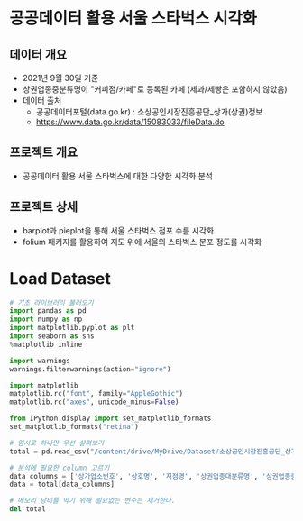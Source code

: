 # 공공데이터 활용 서울 스타벅스 시각화
## 데이터 개요
- 2021년 9월 30일 기준
- 상권업종중분류명이 "커피점/카페"로 등록된 카페 (제과/제빵은 포함하지 않았음)
- 데이터 출처
    - 공공데이터포털(data.go.kr) : 소상공인시장진흥공단_상가(상권)정보
    - https://www.data.go.kr/data/15083033/fileData.do

## 프로젝트 개요
- 공공데이터 활용 서울 스타벅스에 대한 다양한 시각화 분석

## 프로젝트 상세
- barplot과 pieplot을 통해 서울 스타벅스 점포 수를 시각화
- folium 패키지를 활용하여 지도 위에 서울의 스타벅스 분포 정도를 시각화

# Load Dataset
```python
# 기초 라이브러리 불러오기
import pandas as pd
import numpy as np
import matplotlib.pyplot as plt
import seaborn as sns
%matplotlib inline

import warnings
warnings.filterwarnings(action="ignore")

import matplotlib
matplotlib.rc("font", family="AppleGothic")
matplotlib.rc("axes", unicode_minus=False)

from IPython.display import set_matplotlib_formats
set_matplotlib_formats("retina")

# 임시로 하나만 우선 살펴보기
total = pd.read_csv("/content/drive/MyDrive/Dataset/소상공인시장진흥공단_상가(상권)정보_서울_202203.csv", encoding="utf-8")

# 분석에 필요한 column 고르기
data_columns = ['상가업소번호', '상호명', '지점명', '상권업종대분류명', '상권업종중분류명', '시도명', '시군구명', '행정동명', '경도', '위도'] 
data = total[data_columns]

# 메모리 낭비를 막기 위해 필요없는 변수는 제거한다.
del total

```
